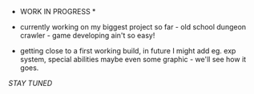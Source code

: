  * WORK IN PROGRESS *

- currently working on my biggest project so far - old school dungeon crawler - game developing ain't so easy!

- getting close to a first working build, in future I might add eg. exp system, special abilities maybe even some graphic - we'll see how it goes.

*STAY TUNED*
